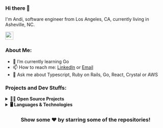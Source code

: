 ### Hi there 👋

I'm Andi, software engineer from Los Angeles, CA, currently living in Asheville, NC.

<!-- Connect Badges -->
<p>
  <a href="https://www.linkedin.com/in/awcrotwell">
    <img src="https://img.shields.io/badge/linkedin-%230077B5.svg?&style=for-the-badge&logo=linkedin&logoColor=white" height=25>
  </a>
</p>

### About Me:

- 🌱 I’m currently learning Go
- 📫 How to reach me: [LinkedIn](https://www.linkedin.com/in/awcrotwell/) or [Email](mailto:awcrotwell@gmail.com)
- 💬 Ask me about Typescript, Ruby on Rails, Go, React, Crystal or AWS
<!-- - 👯 I’m looking to collaborate on a Typescript micro-framework -->

### Projects and Dev Stuffs:

<details>
  <summary><b>🧑‍🚀 Open Source Projects</b></summary>
  <div align="center">
    <br />
    <table>
      <thead align="center">
        <tr border: none;>
          <td><b>💻 Projects</b></td>
          <td><b>🌟 Stars</b></td>
          <td><b>🍴 Forks</b></td>
          <td><b>🐛 Issues</b></td>
          <td><b>🔔 Pull Requests</b></td>
          <td><b>👨‍💻 Language</b></td>
        </tr>
      </thead>
      <tbody>
        <tr>
          <td>
            <a href="https://github.com/andrewc910/motion.cr">
              <b>🚀 Motion.cr</b>
            </a>
          </td>
          <td>
            <img alt="Stars"
              src="https://img.shields.io/github/stars/andrewc910/motion.cr?style=flat-square&labelColor=343b41" />
          </td>
          <td>
            <img alt="Forks"
              src="https://img.shields.io/github/forks/andrewc910/motion.cr?style=flat-square&labelColor=343b41" />
          </td>
          <td>
            <img alt="Issues" src="https://img.shields.io/github/issues/andrewc910/motion.cr?style=flat-square" />
          </td>
          <td>
            <img alt="Pull Requests"
              src="https://img.shields.io/github/issues-pr/andrewc910/motion.cr?style=flat-square" />
          </td>
          <td>
            <img alt="Language"
              src="https://img.shields.io/github/languages/top/andrewc910/motion.cr?style=flat-square" />
          </td>
        </tr>
        <tr>
          <td><a href="https://github.com/andrewc910/mochi"><b>🍡 Mochi</b></a></td>
          <td><img alt="Stars"
              src="https://img.shields.io/github/stars/andrewc910/mochi?style=flat-square&labelColor=343b41" /></td>
          <td><img alt="Forks"
              src="https://img.shields.io/github/forks/andrewc910/mochi?style=flat-square&labelColor=343b41" /></td>
          <td><img alt="Issues" src="https://img.shields.io/github/issues/andrewc910/mochi?style=flat-square" /></td>
          <td><img alt="Pull Requests"
              src="https://img.shields.io/github/issues-pr/andrewc910/mochi?style=flat-square" /></td>
          <td><img alt="Language"
              src="https://img.shields.io/github/languages/top/andrewc910/mochi?style=flat-square" /></td>
        </tr>
        <tr>
          <td><a href="https://github.com/bridgeapi-dev/bridgeapi.rb"><b>💎 BridgeAPI.rb</b></a></td>
          <td><img alt="Stars"
              src="https://img.shields.io/github/stars/bridgeapi-dev/bridgeapi.rb?style=flat-square&labelColor=343b41" />
          </td>
          <td><img alt="Forks"
              src="https://img.shields.io/github/forks/bridgeapi-dev/bridgeapi.rb?style=flat-square&labelColor=343b41" />
          </td>
          <td><img alt="Issues"
              src="https://img.shields.io/github/issues/bridgeapi-dev/bridgeapi.rb?style=flat-square" /></td>
          <td><img alt="Pull Requests"
              src="https://img.shields.io/github/issues-pr/bridgeapi-dev/bridgeapi.rb?style=flat-square" /></td>
          <td><img alt="Language"
              src="https://img.shields.io/github/languages/top/bridgeapi-dev/bridgeapi.rb?label=javascript&style=flat-square" />
          </td>
        </tr>
        <tr>
          <td><a href="https://github.com/bridgeapi-dev/bridgeapi.js"><b>🌉 BridgeAPI.js</b></a></td>
          <td><img alt="Stars"
              src="https://img.shields.io/github/stars/bridgeapi-dev/bridgeapi.js?style=flat-square&labelColor=343b41" />
          </td>
          <td><img alt="Forks"
              src="https://img.shields.io/github/forks/bridgeapi-dev/bridgeapi.js?style=flat-square&labelColor=343b41" />
          </td>
          <td><img alt="Issues"
              src="https://img.shields.io/github/issues/bridgeapi-dev/bridgeapi.js?style=flat-square" /></td>
          <td><img alt="Pull Requests"
              src="https://img.shields.io/github/issues-pr/bridgeapi-dev/bridgeapi.js?style=flat-square" /></td>
          <td><img alt="Language"
              src="https://img.shields.io/github/languages/top/bridgeapi-dev/bridgeapi.js?label=javascript&style=flat-square" />
          </td>
        </tr>
      </tbody>
    </table>
    <br />
  </div>
</details>

<details>
  <summary><b>🖥️ Languages & Technologies</b></summary>
  <h5>Languages</h5>
  <img
    src="https://img.shields.io/badge/Typescript%20-%23007ACC.svg?&style=for-the-badge&logo=typescript&logoColor=white" />
  <img
    src="https://img.shields.io/badge/Javascript%20-%23323330.svg?&style=for-the-badge&logo=javascript&logoColor=%23F7DF1E" />
  <img alt="Ruby" src="https://img.shields.io/badge/-Ruby-cc342d?style=for-the-badge&logo=ruby&logoColor=white" />
  <img src="https://img.shields.io/badge/Go-%2300ADD8.svg?&style=for-the-badge&logo=go&logoColor=white" />
  <img src="https://img.shields.io/badge/Crystal%20-black.svg?&style=for-the-badge&logo=NuxtJS&logoColor=white" />

  <h5>Technologies</h5>
  <img alt="Rails"
    src="https://img.shields.io/badge/Rails%20-%23CC0000.svg?&style=for-the-badge&logo=ruby-on-rails&logoColor=white" />
  <img src="https://img.shields.io/badge/express.js%20-%23404d59.svg?&style=for-the-badge" />
  <img src="https://img.shields.io/badge/NextJS%20-black.svg?&style=for-the-badge&logo=NuxtJS&logoColor=white" />
  <img alt="React" src="https://img.shields.io/badge/-React-45b8d8?style=for-the-badge&logo=react&logoColor=white" />
  <img src="https://img.shields.io/badge/redux%20-%23593d88.svg?&style=for-the-badge&logo=redux&logoColor=white" />
  <img
    src="https://img.shields.io/badge/tailwindcss%20-%2338B2AC.svg?&style=for-the-badge&logo=tailwind-css&logoColor=white" />
  <img
    src="https://img.shields.io/badge/bootstrap%20-%23563D7C.svg?&style=for-the-badge&logo=bootstrap&logoColor=white" />
  <img src="https://img.shields.io/badge/SASS%20-hotpink.svg?&style=for-the-badge&logo=SASS&logoColor=white" />
  <img src="https://img.shields.io/badge/webpack%20-%238DD6F9.svg?&style=for-the-badge&logo=webpack&logoColor=black" />
  <img src="https://img.shields.io/badge/figma%20-%23F24E1E.svg?&style=for-the-badge&logo=figma&logoColor=white" />
  <img src="https://img.shields.io/badge/github%20-%23121011.svg?&style=for-the-badge&logo=github&logoColor=white" />
  <img src="https://img.shields.io/badge/AWS%20-%23FF9900.svg?&style=for-the-badge&logo=amazon-aws&logoColor=white" />
  <img src="https://img.shields.io/badge/heroku%20-%23430098.svg?&style=for-the-badge&logo=heroku&logoColor=white" />
  <img src="https://img.shields.io/badge/vercel%20-%23000000.svg?&style=for-the-badge&logo=vercel&logoColor=white" />
  <img src="https://img.shields.io/badge/nginx%20-%23009639.svg?&style=for-the-badge&logo=nginx&logoColor=white" />
  <img src="https://img.shields.io/badge/postgres-%23316192.svg?&style=for-the-badge&logo=postgresql&logoColor=white" />
  <img src="https://img.shields.io/badge/travisci%20-%232B2F33.svg?&style=for-the-badge&logo=travis&logoColor=white" />
  <img
    src="https://img.shields.io/badge/CIRCLECI%20-%23161616.svg?&style=for-the-badge&logo=circleci&logoColor=white" />
  <img
    src="https://img.shields.io/badge/github%20actions%20-%232671E5.svg?&style=for-the-badge&logo=github%20actions&logoColor=white" />
  <img src="https://img.shields.io/badge/docker%20-%230db7ed.svg?&style=for-the-badge&logo=docker&logoColor=white" />

  <br />
  <div align="center">

##### Yes, I have actually used each technology listed.

  </div>
</details>

<div align="center">

### Show some ❤️ by starring some of the repositories!

</div>
